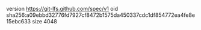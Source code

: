version https://git-lfs.github.com/spec/v1
oid sha256:a09ebbd32776fd7927cf8472b1575da450337cdc1df854772ea4fe8e15ebc633
size 4048
